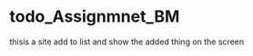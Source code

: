 # todo_Assignmnet_BM  

t h i s is  a   s i t e   a d d   t o   l i s t   a n d   s h o w   t h e   a d d e d   t h i n g   o n   t h e   s c r e e n   
 
 
